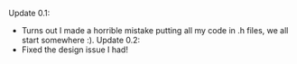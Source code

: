Update 0.1:
- Turns out I made a horrible mistake putting all my code in .h files, we all start somewhere :).
Update 0.2:
- Fixed the design issue I had!
